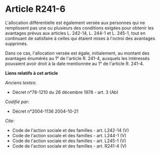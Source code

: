 # Article R241-6

L'allocation différentielle est également versée aux personnes qui ne remplissent pas une ou plusieurs des conditions exigées
pour obtenir les avantages prévus aux articles L. 242-14, L. 244-1 et L. 245-1, tout en continuant de satisfaire à celles qui
étaient mises à l'octroi des avantages supprimés. 

Dans ce cas, l'allocation versée est égale, initialement, au montant des avantages énumérés au 1° de l'article R. 241-4,
auxquels les intéressés pouvaient avoir droit à la date mentionnée au 1° de l'article R. 241-4.

**Liens relatifs à cet article**

_Anciens textes_:

  - Décret n°78-1210 du 26 décembre 1978 - art. 3 (Ab)

_Codifié par_:

  - Décret n°2004-1136 2004-10-21

_Cite_:

  - Code de l'action sociale et des familles - art. L242-14 (V)
  - Code de l'action sociale et des familles - art. L244-1 (V)
  - Code de l'action sociale et des familles - art. L245-1 (V)
  - Code de l'action sociale et des familles - art. R241-4 (V)
